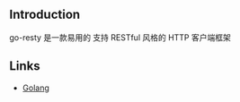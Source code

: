 ## Introduction



go-resty 是一款易用的 支持 RESTful 风格的 HTTP 客户端框架












## Links

- [Golang](/docs/CS/Go/Go.md)